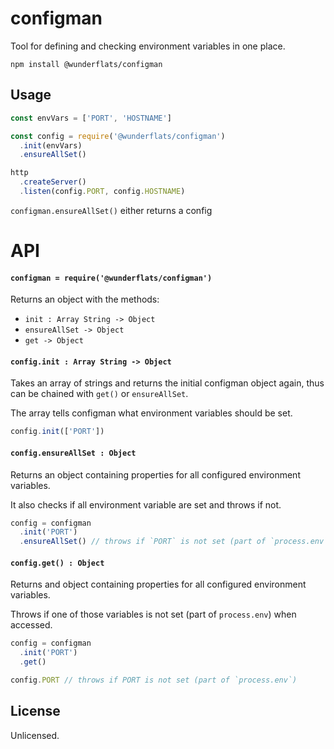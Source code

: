# configman

Tool for defining and checking environment variables in one place.

```
npm install @wunderflats/configman
```

## Usage

``` js
const envVars = ['PORT', 'HOSTNAME']

const config = require('@wunderflats/configman')
  .init(envVars)
  .ensureAllSet()

http
  .createServer()
  .listen(config.PORT, config.HOSTNAME)
```

`configman.ensureAllSet()` either returns a config

# API

#### `configman = require('@wunderflats/configman')`

Returns an object with the methods:
* `init : Array String -> Object`
* `ensureAllSet -> Object`
* `get -> Object`

#### `config.init : Array String -> Object`

Takes an array of strings and returns the initial configman object again, thus can be chained with `get()` or `ensureAllSet`.

The array tells configman what environment variables should be set.

```js
config.init(['PORT'])
```

#### `config.ensureAllSet : Object`

Returns an object containing properties for all configured environment variables.

It also checks if all environment variable are set and throws if not.

```js
config = configman
  .init('PORT')
  .ensureAllSet() // throws if `PORT` is not set (part of `process.env`)
```

#### `config.get() : Object`

Returns and object containing properties for all configured environment variables.

Throws if one of those variables is not set (part of `process.env`) when accessed.

```js
config = configman
  .init('PORT')
  .get()

config.PORT // throws if PORT is not set (part of `process.env`)
```

## License

Unlicensed.
